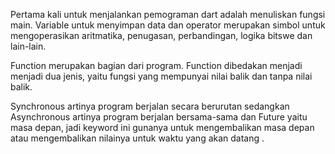 Pertama kali untuk menjalankan pemograman dart adalah menuliskan fungsi main. Variable untuk menyimpan data dan operator merupakan simbol untuk mengoperasikan aritmatika, penugasan, perbandingan, logika bitswe dan lain-lain.

Function merupakan bagian dari program. Function dibedakan menjadi menjadi dua jenis, yaitu fungsi yang mempunyai nilai balik dan tanpa nilai balik.

Synchronous artinya program berjalan secara berurutan sedangkan Asynchronous artinya program berjalan bersama-sama dan Future yaitu masa depan, jadi keyword ini gunanya untuk mengembalikan masa depan atau mengembalikan nilainya untuk waktu yang akan datang .
